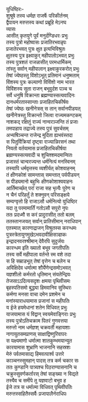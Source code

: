 युधिष्ठिरः-  
शुश्रूषे तस्य धर्मज्ञ राजर्षेः परिकीर्तनम्  
द्वैपायन मरुत्तस्य कथां प्रब्रूहि मेऽनघ  
व्यासः  
आसीत् कृतयुगे पूर्वं मनुर्दण्डिधरः प्रभुः  
तस्य पुत्रो महोष्वासः प्रजातिरभवन्नृपः  
प्रजातेरभवत् पुत्रः क्षुत इत्यभिविश्रुतः  
क्षुतस्य पुत्र इक्ष्वाकुर् महीपालोऽभवत् प्रभुः  
तस्य पुत्रशतं राजन्नासीत् परमधार्मिकम्  
तांस्तु सर्वान् महीपालान् इक्ष्वाकुरकरोत् प्रभुः  
तेषां ज्येष्ठस्तु विंशोऽभूत् प्रतिमानं धनुष्मताम्  
विंशस्य पुत्रः कल्याणो विविंशो नाम भारत  
विविंशस्य सुता राजन् बभूवुर्दश पञ्च च  
सर्वे धनुषि विक्रान्ता ब्रह्मण्यास्सत्यवादिनः  
दानधर्मरतास्सान्ताः प्रजाहितचिकीर्षवः  
तेषां ज्येष्ठः खनीनेत्रस् स तान् सर्वानपीडयत्  
खनीनेत्रस्तु विक्रान्तो जित्वा राज्यमकण्टकम्  
नाशकद् रक्षितुं राज्यं नान्वरञ्जन्ति तं प्रजाः  
तमपाहाय तद्राज्ये तस्य पुत्रं सुवर्चसम्  
अभ्यषिञ्चन्त राजेन्द्र मुदिता ह्यभवंस्तदा  
स पितुर्विक्रियां दृष्ट्वा राज्यान्निरसनं तथा  
नियतो वर्तयामास प्रजाहितचिकीर्षया  
ब्रह्मण्यस्सत्यवादी च शुचिश्शमदमान्वितः  
प्रजास्तं चान्वरज्यन्त धर्मनित्यं मनस्विनम्  
तस्यापि धर्मवृत्तस्य व्यशीर्यत् कोशवाहनम्  
तं क्षीणकोशं सामन्तास् समन्तात् पर्यपीडयन्  
स पीड्यमानो बहुभिः क्षीणकोशाश्ववाहनः  
आर्तिमार्च्छत् परां राजा सह भृत्यैः पुरेण च  
न चैनं परिहर्तुं ते शक्नुवन् परिसङ्क्षये  
सम्यग्वृत्तो हि राजाऽसौ धर्मनित्यो युधिष्ठिर  
यदा तु परमामार्तिं गतोऽसौ सपुरो नृपः  
ततः प्रदध्मौ स करं प्रादुरासीत् ततो बलम्  
ततस्तानजयत् सर्वान् प्रातिसीमान् नराधिपान्  
एतस्मात् कारणाद्राजन् विश्रुतस्स करन्धमः  
पुत्रस्त्रेतायुगमुखेऽभवदावीक्षिसञ्ज्ञकः  
इन्द्रादनवरश्श्रीमान् देवैरपि सुदुर्जयः  
कारन्धम इति ख्यातो बभूव जगतीपतिः  
तस्य सर्वे महीपाला वर्तन्ते स्म वशे तदा  
स हि सम्राडभूत् तेषां वृत्तेन च बलेन च  
अविक्षिदेव धर्मात्मा शौर्येणेन्द्रसमोऽभवत्  
यज्ञशीलो कर्मरतो धृतिमान् संयतेन्द्रियः  
तेजसाऽऽदित्यसदृशः क्षमया पृथिवीसमः  
बृहस्पतिसमो बुद्ध्या हिमवानिव सुस्थिरः  
कर्मणा मनसा वाचा दमेन प्रशमेन च  
मनांस्याराधयामास प्रजानां स महीपतिः  
य ईजे हयमेधानां शतेन विधिवत् प्रभुः  
याजयामास यं विद्वान् स्वयमेवाङ्गिराः प्रभुः  
तस्य पुत्रोऽतिचक्राम पितरं गुणवत्तया  
मरुत्तो नाम धर्मज्ञश् चक्रवर्ती महायशाः  
नागायुतसमप्राणस् साक्षाद्विष्णुरिवापरः  
स यक्ष्यमाणो धर्मात्मा शातकुम्भमयान्युत  
कारयामास शुभ्राणि भाजनानि सहस्रशः  
मेरुं पर्वतमासाद्य हिमवत्पार्श्व उत्तरे  
काञ्चनस्सुमहान् पादस् तत्र कर्म चकार सः  
ततः कुण्डानि पात्र्यश्च पिठराण्यासनानि च  
चक्रुस्सुवर्णकर्तारस् तेषां सङ्ख्या न विद्यते  
तस्यैव च समीपे तु यज्ञवाटो बभूव ह  
ईजे तत्र स धर्मात्मा विधिवत् पृथिवीपतिः  
मरुत्तस्सहितैस्सर्वैः प्रजापालैर्नराधिपः  
